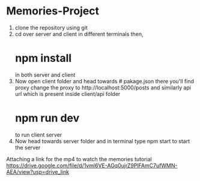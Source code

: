 # Memories-Project
1. clone the repository using git
2. cd over server and client in different terminals
   then,
   # npm install
   in both server and client
4. Now open client folder and head towards # pakage.json there you'll find proxy change the proxy to http://localhost:5000/posts and similarly api url which is present inside client/api folder
   # npm run dev 
   to run client server
5. Now head towards server folder and in terminal type npm start to start the server

Attaching a link for the mp4 to watch the memories tutorial
https://drive.google.com/file/d/1vml6VE-AGq0ujrZ9PlFAmC7ufWMN-AEA/view?usp=drive_link

